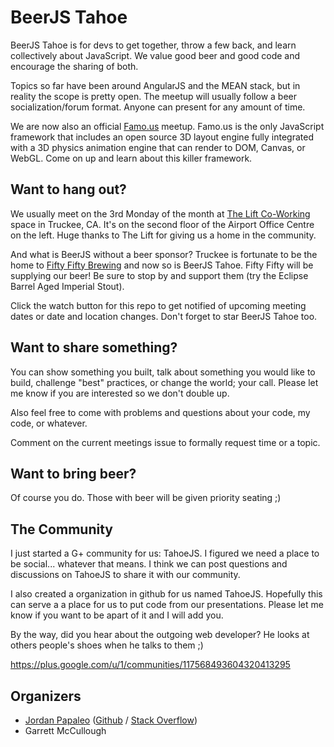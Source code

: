 BeerJS Tahoe
============

BeerJS Tahoe is for devs to get together, throw a few back, and learn collectively about JavaScript. We value good beer and good code and encourage the sharing of both.

Topics so far have been around AngularJS and the MEAN stack, but in reality the scope is pretty open. The meetup will usually follow a beer socialization/forum format. Anyone can present for any amount of time.

We are now also an official <a href="http://famo.us">Famo.us</a> meetup.  Famo.us is the only JavaScript framework that includes an open source 3D layout engine fully integrated with a 3D physics animation engine that can render to DOM, Canvas, or WebGL.  Come on up and learn about this killer framework.


Want to hang out?
-----------------

We usually meet on the 3rd Monday of the month at <a target="_blank" href="https://www.google.com/maps/search/12242+Business+Park+Dr,+Truckee,+CA+96161/@39.316106,-120.148205,17z/data=!3m1!4b1">The Lift Co-Working</a> space in Truckee, CA. It's on the second floor of the Airport Office Centre on the left. Huge thanks to The Lift for giving us a home in the community.

And what is BeerJS without a beer sponsor?  Truckee is fortunate to be the home to <a href="http://fiftyfiftybrewing.com/" title="Fifty Fifty Brewing">Fifty Fifty Brewing</a> and now so is BeerJS Tahoe.  Fifty Fifty will be supplying our beer!  Be sure to stop by and support them (try the Eclipse Barrel Aged Imperial Stout).

Click the watch button for this repo to get notified of upcoming meeting dates or date and location changes.  Don't forget to star BeerJS Tahoe too.


Want to share something?
-----------------------

You can show something you built, talk about something you would like to build, challenge "best" practices, or change the world; your call. Please let me know if you are interested so we don't double up.

Also feel free to come with problems and questions about your code, my code, or whatever.

Comment on the current meetings issue to formally request time or a topic.


Want to bring beer?
------------------

Of course you do.  Those with beer will be given priority seating ;)


The Community
-------------
I just started a G+ community for us: TahoeJS. I figured we need a place to be social... whatever that means.  I think we can post questions and discussions on TahoeJS to share it with our community.  

I also created a organization in github for us named TahoeJS.  Hopefully this can serve a a place for us to put code from our presentations.  Please let me know if you want to be apart of it and I will add you.

By the way, did you hear about the outgoing web developer?  He looks at others people's shoes when he talks to them ;)

https://plus.google.com/u/1/communities/117568493604320413295


Organizers
----------

* <a href="mailto:papaleowebdev@gmail.com">Jordan Papaleo</a> ([Github](https://github.com/jordanpapaleo) / [Stack Overflow](http://stackoverflow.com/users/2483859/breck421))
* Garrett McCullough
